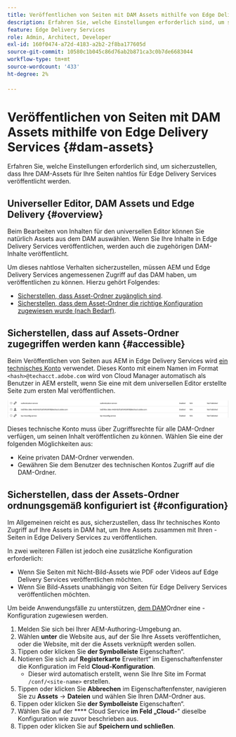 ```yaml
---
title: Veröffentlichen von Seiten mit DAM Assets mithilfe von Edge Delivery Services
description: Erfahren Sie, welche Einstellungen erforderlich sind, um sicherzustellen, dass Ihre DAM-Assets für Ihre Seiten nahtlos für Edge Delivery Services veröffentlicht werden.
feature: Edge Delivery Services
role: Admin, Architect, Developer
exl-id: 160f0474-a72d-4183-a2b2-2f8ba177605d
source-git-commit: 10580c1b045c86d76ab2b871ca3c0b7de6683044
workflow-type: tm+mt
source-wordcount: '433'
ht-degree: 2%

---
```


# Veröffentlichen von Seiten mit DAM Assets mithilfe von Edge Delivery Services {#dam-assets}

Erfahren Sie, welche Einstellungen erforderlich sind, um sicherzustellen, dass Ihre DAM-Assets für Ihre Seiten nahtlos für Edge Delivery Services veröffentlicht werden.

## Universeller Editor, DAM Assets und Edge Delivery {#overview}

Beim Bearbeiten von Inhalten für den universellen Editor können Sie natürlich Assets aus dem DAM auswählen. Wenn Sie Ihre Inhalte in Edge Delivery Services veröffentlichen, werden auch die zugehörigen DAM-Inhalte veröffentlicht.

Um dieses nahtlose Verhalten sicherzustellen, müssen AEM und Edge Delivery Services angemessenen Zugriff auf das DAM haben, um veröffentlichen zu können. Hierzu gehört Folgendes:

* [Sicherstellen, dass Asset-Ordner zugänglich sind](#accessible).
* [Sicherstellen, dass dem Asset-Ordner die richtige Konfiguration zugewiesen wurde (nach Bedarf)](#configuration).

## Sicherstellen, dass auf Assets-Ordner zugegriffen werden kann {#accessible}

Beim Veröffentlichen von Seiten aus AEM in Edge Delivery Services wird [ein technisches Konto](/help/implementing/developing/introduction/generating-access-tokens-for-server-side-apis.md) verwendet. Dieses Konto mit einem Namen im Format `<hash>@techacct.adobe.com` wird von Cloud Manager automatisch als Benutzer in AEM erstellt, wenn Sie eine mit dem universellen Editor erstellte Seite zum ersten Mal veröffentlichen.

![Technisches Konto](/help/edge/wysiwyg-authoring/assets/dam-assets/technical-account.png)

Dieses technische Konto muss über Zugriffsrechte für alle DAM-Ordner verfügen, um seinen Inhalt veröffentlichen zu können. Wählen Sie eine der folgenden Möglichkeiten aus:

* Keine privaten DAM-Ordner verwenden.
* Gewähren Sie dem Benutzer des technischen Kontos Zugriff auf die DAM-Ordner.

## Sicherstellen, dass der Assets-Ordner ordnungsgemäß konfiguriert ist {#configuration}

Im Allgemeinen reicht es aus, sicherzustellen, dass Ihr technisches Konto Zugriff auf Ihre Assets in DAM hat, um Ihre Assets zusammen mit Ihren -Seiten in Edge Delivery Services zu veröffentlichen.

In zwei weiteren Fällen ist jedoch eine zusätzliche Konfiguration erforderlich:

* Wenn Sie Seiten mit Nicht-Bild-Assets wie PDF oder Videos auf Edge Delivery Services veröffentlichen möchten.
* Wenn Sie Bild-Assets unabhängig von Seiten für Edge Delivery Services veröffentlichen möchten.

Um beide Anwendungsfälle zu unterstützen, [ dem DAM](/help/implementing/developing/introduction/configurations.md)Ordner eine -Konfiguration zugewiesen werden.

1. Melden Sie sich bei Ihrer AEM-Authoring-Umgebung an.
1. Wählen **unter** die Website aus, auf der Sie Ihre Assets veröffentlichen, oder die Website, mit der die Assets verknüpft werden sollen.
1. Tippen oder klicken Sie **der Symbolleiste** Eigenschaften“.
1. Notieren Sie sich auf **Registerkarte** Erweitert“ im Eigenschaftenfenster die Konfiguration im Feld **Cloud-Konfiguration**.
   * Dieser wird automatisch erstellt, wenn Sie Ihre Site im Format `/conf/<site-name>` erstellen.
1. Tippen oder klicken Sie **Abbrechen** im Eigenschaftenfenster, navigieren Sie zu **Assets** -> **Dateien** und wählen Sie Ihren DAM-Ordner aus.
1. Tippen oder klicken Sie **der Symbolleiste** Eigenschaften“.
1. Wählen Sie auf der **** Cloud Service **im Feld „Cloud-**&quot; dieselbe Konfiguration wie zuvor beschrieben aus.
1. Tippen oder klicken Sie auf **Speichern und schließen**.
